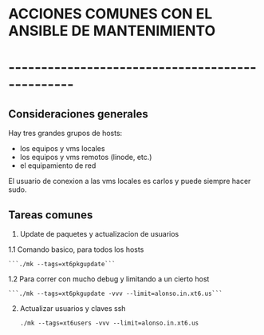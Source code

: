 # ACCIONES COMUNES CON EL ANSIBLE DE MANTENIMIENTO
# ------------------------------------------------

## Consideraciones generales

Hay tres grandes grupos de hosts:

- los equipos y vms locales
- los equipos y vms remotos (linode, etc.)
- el equipamiento de red

El usuario de conexion a las vms locales es carlos y puede siempre hacer sudo.

## Tareas comunes

1. Update de paquetes y actualizacion de usuarios

1.1 Comando basico, para todos los hosts

    ```./mk --tags=xt6pkgupdate```

1.2 Para correr con mucho debug y limitando a un cierto host
 
    ```./mk --tags=xt6pkgupdate -vvv --limit=alonso.in.xt6.us```

2. Actualizar usuarios y claves ssh

   ```./mk --tags=xt6users -vvv --limit=alonso.in.xt6.us```
